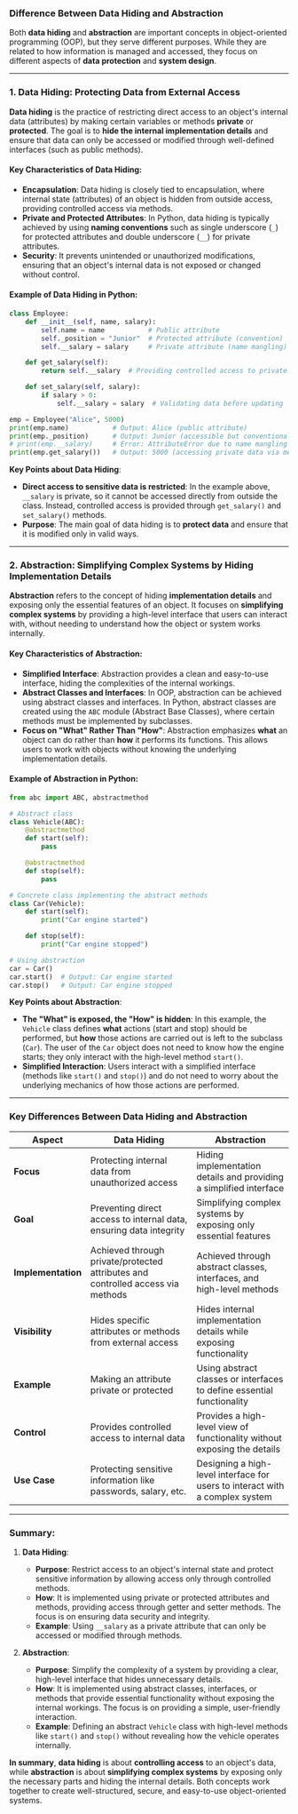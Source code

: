 ### Difference Between Data Hiding and Abstraction

Both **data hiding** and **abstraction** are important concepts in object-oriented programming (OOP), but they serve different purposes. While they are related to how information is managed and accessed, they focus on different aspects of **data protection** and **system design**.

---

### 1. **Data Hiding**: Protecting Data from External Access

**Data hiding** is the practice of restricting direct access to an object's internal data (attributes) by making certain variables or methods **private** or **protected**. The goal is to **hide the internal implementation details** and ensure that data can only be accessed or modified through well-defined interfaces (such as public methods).

#### Key Characteristics of Data Hiding:
- **Encapsulation**: Data hiding is closely tied to encapsulation, where internal state (attributes) of an object is hidden from outside access, providing controlled access via methods.
- **Private and Protected Attributes**: In Python, data hiding is typically achieved by using **naming conventions** such as single underscore (`_`) for protected attributes and double underscore (`__`) for private attributes.
- **Security**: It prevents unintended or unauthorized modifications, ensuring that an object's internal data is not exposed or changed without control.

#### Example of Data Hiding in Python:

```python
class Employee:
    def __init__(self, name, salary):
        self.name = name           # Public attribute
        self._position = "Junior"  # Protected attribute (convention)
        self.__salary = salary     # Private attribute (name mangling)

    def get_salary(self):
        return self.__salary  # Providing controlled access to private data

    def set_salary(self, salary):
        if salary > 0:
            self.__salary = salary  # Validating data before updating

emp = Employee("Alice", 5000)
print(emp.name)           # Output: Alice (public attribute)
print(emp._position)      # Output: Junior (accessible but conventionally "protected")
# print(emp.__salary)     # Error: AttributeError due to name mangling
print(emp.get_salary())   # Output: 5000 (accessing private data via method)
```

**Key Points about Data Hiding**:
- **Direct access to sensitive data is restricted**: In the example above, `__salary` is private, so it cannot be accessed directly from outside the class. Instead, controlled access is provided through `get_salary()` and `set_salary()` methods.
- **Purpose**: The main goal of data hiding is to **protect data** and ensure that it is modified only in valid ways.

---

### 2. **Abstraction**: Simplifying Complex Systems by Hiding Implementation Details

**Abstraction** refers to the concept of hiding **implementation details** and exposing only the essential features of an object. It focuses on **simplifying complex systems** by providing a high-level interface that users can interact with, without needing to understand how the object or system works internally.

#### Key Characteristics of Abstraction:
- **Simplified Interface**: Abstraction provides a clean and easy-to-use interface, hiding the complexities of the internal workings.
- **Abstract Classes and Interfaces**: In OOP, abstraction can be achieved using abstract classes and interfaces. In Python, abstract classes are created using the `ABC` module (Abstract Base Classes), where certain methods must be implemented by subclasses.
- **Focus on "What" Rather Than "How"**: Abstraction emphasizes **what** an object can do rather than **how** it performs its functions. This allows users to work with objects without knowing the underlying implementation details.

#### Example of Abstraction in Python:

```python
from abc import ABC, abstractmethod

# Abstract class
class Vehicle(ABC):
    @abstractmethod
    def start(self):
        pass

    @abstractmethod
    def stop(self):
        pass

# Concrete class implementing the abstract methods
class Car(Vehicle):
    def start(self):
        print("Car engine started")

    def stop(self):
        print("Car engine stopped")

# Using abstraction
car = Car()
car.start()  # Output: Car engine started
car.stop()   # Output: Car engine stopped
```

**Key Points about Abstraction**:
- **The "What" is exposed, the "How" is hidden**: In this example, the `Vehicle` class defines **what** actions (start and stop) should be performed, but **how** those actions are carried out is left to the subclass (`Car`). The user of the `Car` object does not need to know how the engine starts; they only interact with the high-level method `start()`.
- **Simplified Interaction**: Users interact with a simplified interface (methods like `start()` and `stop()`) and do not need to worry about the underlying mechanics of how those actions are performed.

---

### Key Differences Between Data Hiding and Abstraction

| **Aspect**                | **Data Hiding**                                      | **Abstraction**                                     |
|---------------------------|-----------------------------------------------------|----------------------------------------------------|
| **Focus**                 | Protecting internal data from unauthorized access    | Hiding implementation details and providing a simplified interface |
| **Goal**                  | Preventing direct access to internal data, ensuring data integrity | Simplifying complex systems by exposing only essential features |
| **Implementation**        | Achieved through private/protected attributes and controlled access via methods | Achieved through abstract classes, interfaces, and high-level methods |
| **Visibility**            | Hides specific attributes or methods from external access | Hides internal implementation details while exposing functionality |
| **Example**               | Making an attribute private or protected             | Using abstract classes or interfaces to define essential functionality |
| **Control**               | Provides controlled access to internal data          | Provides a high-level view of functionality without exposing the details |
| **Use Case**              | Protecting sensitive information like passwords, salary, etc. | Designing a high-level interface for users to interact with a complex system |

---

### Summary:

1. **Data Hiding**:
   - **Purpose**: Restrict access to an object's internal state and protect sensitive information by allowing access only through controlled methods.
   - **How**: It is implemented using private or protected attributes and methods, providing access through getter and setter methods. The focus is on ensuring data security and integrity.
   - **Example**: Using `__salary` as a private attribute that can only be accessed or modified through methods.

2. **Abstraction**:
   - **Purpose**: Simplify the complexity of a system by providing a clear, high-level interface that hides unnecessary details.
   - **How**: It is implemented using abstract classes, interfaces, or methods that provide essential functionality without exposing the internal workings. The focus is on providing a simple, user-friendly interaction.
   - **Example**: Defining an abstract `Vehicle` class with high-level methods like `start()` and `stop()` without revealing how the vehicle operates internally.

**In summary**, **data hiding** is about **controlling access** to an object's data, while **abstraction** is about **simplifying complex systems** by exposing only the necessary parts and hiding the internal details. Both concepts work together to create well-structured, secure, and easy-to-use object-oriented systems.